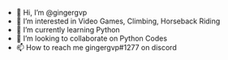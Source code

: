 - 👋 Hi, I’m @gingergvp
- 👀 I’m interested in Video Games, Climbing, Horseback Riding
- 🌱 I’m currently learning Python
- 💞️ I’m looking to collaborate on Python Codes
- 📫 How to reach me gingergvp#1277 on discord

<!---
gingergvp/gingergvp is a ✨ special ✨ repository because its `README.md` (this file) appears on your GitHub profile.
You can click the Preview link to take a look at your changes.
--->
